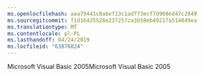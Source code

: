 ```yaml
---
ms.openlocfilehash: aaa79441c8abef13c1ad773ecf7d908ed47c2849
ms.sourcegitcommit: f1d16425528e237257ca3b58eb49217a514849ea
ms.translationtype: MT
ms.contentlocale: pl-PL
ms.lasthandoff: 04/24/2019
ms.locfileid: "63876824"
---
```

<span data-ttu-id="f5074-101">Microsoft Visual Basic 2005</span><span class="sxs-lookup"><span data-stu-id="f5074-101">Microsoft Visual Basic 2005</span></span>